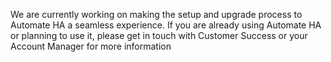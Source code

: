 We are currently working on making the setup and upgrade process to Automate HA a seamless experience. If you are already using Automate HA or planning to use it, please get in touch with Customer Success or your Account Manager for more information
